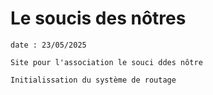 # Le soucis des nôtres

    date : 23/05/2025

    Site pour l'association le souci ddes nôtre

    Initialissation du système de routage
